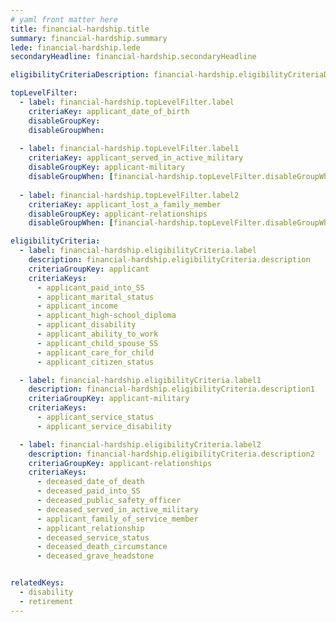 ```yaml
---
# yaml front matter here
title: financial-hardship.title
summary: financial-hardship.summary
lede: financial-hardship.lede
secondaryHeadline: financial-hardship.secondaryHeadline

eligibilityCriteriaDescription: financial-hardship.eligibilityCriteriaDescription

topLevelFilter:
  - label: financial-hardship.topLevelFilter.label
    criteriaKey: applicant_date_of_birth
    disableGroupKey:
    disableGroupWhen:
    
  - label: financial-hardship.topLevelFilter.label1
    criteriaKey: applicant_served_in_active_military
    disableGroupKey: applicant-military
    disableGroupWhen: [financial-hardship.topLevelFilter.disableGroupWhen]
        
  - label: financial-hardship.topLevelFilter.label2
    criteriaKey: applicant_lost_a_family_member
    disableGroupKey: applicant-relationships
    disableGroupWhen: [financial-hardship.topLevelFilter.disableGroupWhen1]

eligibilityCriteria:
  - label: financial-hardship.eligibilityCriteria.label
    description: financial-hardship.eligibilityCriteria.description
    criteriaGroupKey: applicant
    criteriaKeys:
      - applicant_paid_into_SS
      - applicant_marital_status
      - applicant_income
      - applicant_high-school_diploma
      - applicant_disability
      - applicant_ability_to_work
      - applicant_child_spouse_SS
      - applicant_care_for_child
      - applicant_citizen_status

  - label: financial-hardship.eligibilityCriteria.label1
    description: financial-hardship.eligibilityCriteria.description1
    criteriaGroupKey: applicant-military
    criteriaKeys:
      - applicant_service_status
      - applicant_service_disability

  - label: financial-hardship.eligibilityCriteria.label2
    description: financial-hardship.eligibilityCriteria.description2
    criteriaGroupKey: applicant-relationships
    criteriaKeys:
      - deceased_date_of_death
      - deceased_paid_into_SS
      - deceased_public_safety_officer
      - deceased_served_in_active_military
      - applicant_family_of_service_member
      - applicant_relationship
      - deceased_service_status
      - deceased_death_circumstance
      - deceased_grave_headstone


relatedKeys:
  - disability
  - retirement
---
```

